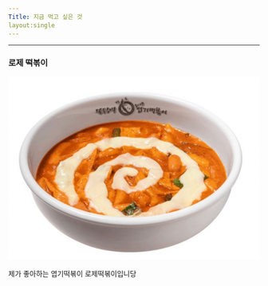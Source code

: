 ```yaml
---  
Title: 지금 먹고 싶은 것  
layout:single  
---  
```


---
### 로제 떡볶이  

![rose](/assets/images/restmb_allidxmake.jpg)

제가 좋아하는 엽기떡볶이 로제떡볶이입니당 

